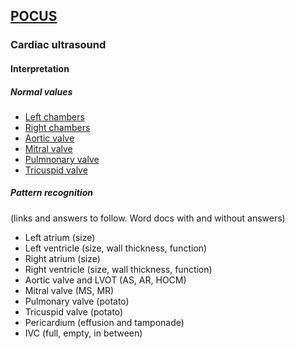 ## [POCUS](https://ketaminenightmares.com/pocus)

### Cardiac ultrasound

#### Interpretation

##### Normal values
- [Left chambers](normal_values/left_chambers.htm)
- [Right chambers](normal_values/right_chambers.htm)
- [Aortic valve](normal_values/aortic_valve.htm)
- [Mitral valve](normal_values/mitral_valve.htm)
- [Pulmnonary valve](normal_values/pulmonary_valve.htm)
- [Tricuspid valve](normal_values/tricuspid_valve.htm)

##### Pattern recognition
(links and answers to follow. Word docs with and without answers)
- Left atrium (size)
- Left ventricle (size, wall thickness, function)
- Right atrium (size)
- Right ventricle (size, wall thickness, function)
- Aortic valve and LVOT (AS, AR, HOCM)
- Mitral valve (MS, MR)
- Pulmonary valve (potato)
- Tricuspid valve (potato)
- Pericardium (effusion and tamponade)
- IVC (full, empty, in between)

